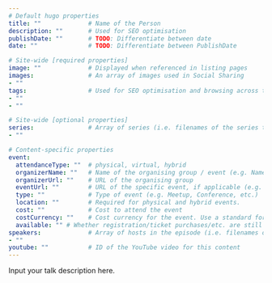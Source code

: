 ```yaml
---
# Default hugo properties
title: ""             # Name of the Person
description: ""       # Used for SEO optimisation
publishDate: ""       # TODO: Differentiate between date
date: ""              # TODO: Differentiate between PublishDate

# Site-wide [required properties]
image: ""             # Displayed when referenced in listing pages
images:               # An array of images used in Social Sharing
- ""
tags:                 # Used for SEO optimisation and browsing across the site.
- ""
- ""

# Site-wide [optional properties]
series:               # Array of series (i.e. filenames of the series this is a part of)
- ""

# Content-specific properties
event:
  attendanceType: ""  # physical, virtual, hybrid
  organizerName: ""   # Name of the organising group / event (e.g. Name of the conference)
  organizerUrl: ""    # URL of the organising group
  eventUrl: ""        # URL of the specific event, if applicable (e.g. a meetup talk, rather than the meetup group)
  type: ""            # Type of event (e.g. Meetup, Conference, etc.)
  location: ""        # Required for physical and hybrid events.
  cost: ""            # Cost to attend the event
  costCurrency: ""    # Cost currency for the event. Use a standard format - http://en.wikipedia.org/wiki/ISO_4217
  available: "" # Whether registration/ticket purchases/etc. are still available (true/false). Defaults to false when event is in past.
speakers:             # Array of hosts in the episode (i.e. filenames of those people).
- ""
youtube: ""           # ID of the YouTube video for this content
---
```

Input your talk description here.
